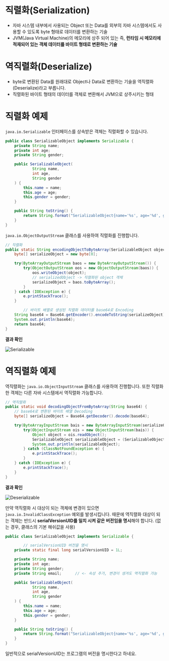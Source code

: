 # 직렬화(Serialization)

- 자바 시스템 내부에서 사용되는 Object 또는 Data를 외부의 자바 시스템에서도 사용할 수 있도록 byte 형태로 데이터를 변환하는 기술
- JVM(Java Virtual Machine)의 메모리에 상주 되어 있는 즉, **런타임 시 메모리에 적재되어 있는 객체 데이터를 바이트 형태로 변환하는 기술**

# 역직렬화(Deserialize)

- byte로 변환된 Data를 원래대로 Object나 Data로 변환하는 기술을 역직렬화(Deserialize)라고 부릅니다.
- 직렬화된 바이트 형태의 데이터를 객체로 변환해서 JVM으로 상주시키는 형태

# 직렬화 예제

`java.io.Serializable` 인터페이스를 상속받은 객체는 직렬화할 수 있습니다.

```java
public class SerializableObject implements Serializable {
    private String name;
    private int age;
    private String gender;

    public SerializableObject(
            String name,
            int age,
            String gender
    ) {
        this.name = name;
        this.age = age;
        this.gender = gender;
    }

    public String toString() {
        return String.format("SerializableObject{name='%s', age='%d', gender='%s'}", name, age, gender);
    }
}
```

`java.io.ObjectOutputStream` 클래스를 사용하여 직렬화를 진행합니다.

```java
// 직렬화
public static String encodingObjectToByteArray(SerializableObject object) {
    byte[] serializeObject = new byte[0];

    try(ByteArrayOutputStream baos = new ByteArrayOutputStream()) {
        try(ObjectOutputStream oos = new ObjectOutputStream(baos)) {
            oos.writeObject(object);
            // serializedObject -> 직렬화된 object 객체
            serializeObject = baos.toByteArray();
        }
    } catch (IOException e) {
        e.printStackTrace();
    }

		// 바이트 배열로 생성된 직렬화 데이터를 base64로 Encoding
    String base64 = Base64.getEncoder().encodeToString(serializeObject);
    System.out.println(base64);
    return base64;
}
```

**결과 확인**

![Serializable](https://user-images.githubusercontent.com/90227655/203539748-8e29d749-2473-4f66-8ae5-b7e0b9467c12.PNG)

# 역직렬화 예제

역직렬화는 `java.io.ObjectInputStream` 클래스를 사용하여 진행합니다. 또한 직렬화한 객체는 다른 자바 시스템에서 역직렬화 가능합니다.

```java
// 역직렬화
public static void decodingObjectFromByteArray(String base64) {
    // base64로 변환된 바이트 배열 Decoding
    byte[] serializeObject = Base64.getDecoder().decode(base64);

    try(ByteArrayInputStream bais = new ByteArrayInputStream(serializeObject)) {
        try(ObjectInputStream ois = new ObjectInputStream(bais)) {
            Object object = ois.readObject();
            SerializableObject serializableObject = (SerializableObject) object;
            System.out.println(serializableObject);
        } catch (ClassNotFoundException e) {
            e.printStackTrace();
        }
    } catch (IOException e) {
        e.printStackTrace();
    }
}
```

**결과 확인**

![Deserializable](https://user-images.githubusercontent.com/90227655/203539774-7c0973fa-8723-467d-ae33-5a9d55f3cc29.PNG)

만약 역직렬화 시 대상이 되는 객체에 변경이 있으면 `java.io.InvalidClassException` 예외를 발생시킵니다. 때문에 역직렬화 대상이 되는 객체는 반드시 **serialVersionUID를 일치 시켜 같은 버전임을 명시**해야 합니다. (없는 경우, 클래스의 기본 해쉬값을 사용)

```java
public class SerializableObject implements Serializable {

		// serialVersionUID 버전을 명시
    private static final long serialVersionUID = 1L;

    private String name;
    private int age;
    private String gender;
    private String email;      // <- 속성 추가, 변경이 생겨도 역직렬화 가능

    public SerializableObject(
            String name,
            int age,
            String gender
    ) {
        this.name = name;
        this.age = age;
        this.gender = gender;
    }

    public String toString() {
        return String.format("SerializableObject{name='%s', age='%d', gender='%s'}", name, age, gender);
    }
}
```

일반적으로 serialVersionUID는 프로그램의 버전을 명시한다고 하네요.
